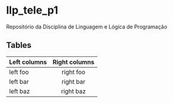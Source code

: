 # llp_tele_p1
Repositório da Disciplina de Linguagem e Lógica de Programação

## Tables

| Left columns  | Right columns |
| ------------- |:-------------:|
| left foo      | right foo     |
| left bar      | right bar     |
| left baz      | right baz     |
